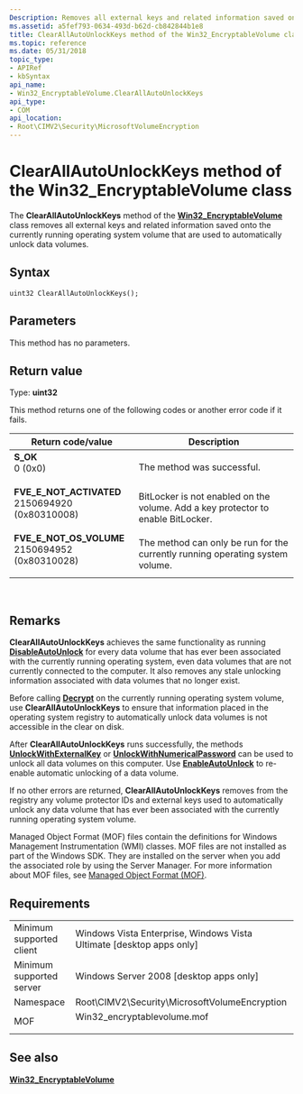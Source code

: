 ```yaml
---
Description: Removes all external keys and related information saved onto the currently running operating system volume that are used to automatically unlock data volumes.
ms.assetid: a5fef793-0634-493d-b62d-cb842844b1e8
title: ClearAllAutoUnlockKeys method of the Win32_EncryptableVolume class
ms.topic: reference
ms.date: 05/31/2018
topic_type: 
- APIRef
- kbSyntax
api_name: 
- Win32_EncryptableVolume.ClearAllAutoUnlockKeys
api_type: 
- COM
api_location: 
- Root\CIMV2\Security\MicrosoftVolumeEncryption
---
```


# ClearAllAutoUnlockKeys method of the Win32\_EncryptableVolume class

The **ClearAllAutoUnlockKeys** method of the [**Win32\_EncryptableVolume**](win32-encryptablevolume.md) class removes all external keys and related information saved onto the currently running operating system volume that are used to automatically unlock data volumes.

## Syntax


```mof
uint32 ClearAllAutoUnlockKeys();
```



## Parameters

This method has no parameters.

## Return value

Type: **uint32**

This method returns one of the following codes or another error code if it fails.



| Return code/value                                                                                                                                                                   | Description                                                                                  |
|-------------------------------------------------------------------------------------------------------------------------------------------------------------------------------------|----------------------------------------------------------------------------------------------|
| <dl> <dt>**S\_OK**</dt> <dt>0 (0x0)</dt> </dl>                                   | The method was successful.<br/>                                                        |
| <dl> <dt>**FVE\_E\_NOT\_ACTIVATED**</dt> <dt>2150694920 (0x80310008)</dt> </dl>  | BitLocker is not enabled on the volume. Add a key protector to enable BitLocker. <br/> |
| <dl> <dt>**FVE\_E\_NOT\_OS\_VOLUME**</dt> <dt>2150694952 (0x80310028)</dt> </dl> | The method can only be run for the currently running operating system volume.<br/>     |



 

## Remarks

**ClearAllAutoUnlockKeys** achieves the same functionality as running [**DisableAutoUnlock**](disableautounlock-win32-encryptablevolume.md) for every data volume that has ever been associated with the currently running operating system, even data volumes that are not currently connected to the computer. It also removes any stale unlocking information associated with data volumes that no longer exist.

Before calling [**Decrypt**](decrypt-win32-encryptablevolume.md) on the currently running operating system volume, use **ClearAllAutoUnlockKeys** to ensure that information placed in the operating system registry to automatically unlock data volumes is not accessible in the clear on disk.

After **ClearAllAutoUnlockKeys** runs successfully, the methods [**UnlockWithExternalKey**](unlockwithexternalkey-win32-encryptablevolume.md) or [**UnlockWithNumericalPassword**](unlockwithnumericalpassword-win32-encryptablevolume.md) can be used to unlock all data volumes on this computer. Use [**EnableAutoUnlock**](enableautounlock-win32-encryptablevolume.md) to re-enable automatic unlocking of a data volume.

If no other errors are returned, **ClearAllAutoUnlockKeys** removes from the registry any volume protector IDs and external keys used to automatically unlock any data volume that has ever been associated with the currently running operating system volume.

Managed Object Format (MOF) files contain the definitions for Windows Management Instrumentation (WMI) classes. MOF files are not installed as part of the Windows SDK. They are installed on the server when you add the associated role by using the Server Manager. For more information about MOF files, see [Managed Object Format (MOF)](https://msdn.microsoft.com/en-us/library/Aa823192(v=VS.85).aspx).

## Requirements



|                                     |                                                                                                         |
|-------------------------------------|---------------------------------------------------------------------------------------------------------|
| Minimum supported client<br/> | Windows Vista Enterprise, Windows Vista Ultimate \[desktop apps only\]<br/>                       |
| Minimum supported server<br/> | Windows Server 2008 \[desktop apps only\]<br/>                                                    |
| Namespace<br/>                | Root\\CIMV2\\Security\\MicrosoftVolumeEncryption<br/>                                             |
| MOF<br/>                      | <dl> <dt>Win32\_encryptablevolume.mof</dt> </dl> |



## See also

<dl> <dt>

[**Win32\_EncryptableVolume**](win32-encryptablevolume.md)
</dt> </dl>

 

 




